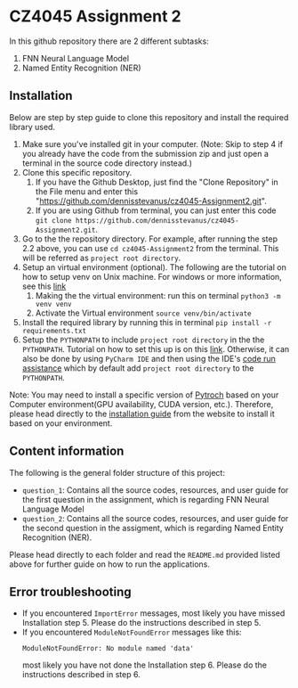 # CZ4045 Assignment 2
In this github repository there are 2 different subtasks:
1.  FNN Neural Language Model
2.  Named Entity Recognition (NER)


Installation
------------
Below are step by step guide to clone this repository and install the required library used.
1.  Make sure you've installed git in your computer. (Note: Skip to step 4 if you already have the code from the submission zip and just open a terminal in the source code directory instead.)
2.  Clone this specific repository. 
    1. If you have the Github Desktop, just find the "Clone Repository" in the File menu and enter this "https://github.com/dennisstevanus/cz4045-Assignment2.git".
    2. If you are using Github from terminal, you can just enter this code `git clone https://github.com/dennisstevanus/cz4045-Assignment2.git`.
3.  Go to the the repository directory. For example, after running the step 2.2 above, you can use `cd cz4045-Assignment2` from the terminal. This will be referred as `project root directory`. 
4.  Setup an virtual environment (optional). 
    The following are the tutorial on how to setup venv on Unix machine. For windows or more information, see this [link](https://docs.python.org/3/tutorial/venv.html)
    1. Making the the virtual environment:
        run this on terminal `python3 -m venv venv`
    2. Activate the Virtual environment `source venv/bin/activate`
5.  Install the required library by running this in terminal `pip install -r requirements.txt`
6.  Setup the `PYTHONPATH` to include `project root directory` in the the `PYTHONPATH`. Tutorial on how to set this up is on this [link](https://bic-berkeley.github.io/psych-214-fall-2016/using_pythonpath.html). 
    Otherwise, it can also be done by using `PyCharm IDE` and then using the IDE's [code run assistance](https://www.jetbrains.com/help/pycharm/code-running-assistance-tutorial.html) which by default add `project root directory` to the `PYTHONPATH`. 

Note: You may need to install a specific version of [Pytroch](https://pytorch.org/) based on your Computer environment(GPU availability, CUDA version, etc.).
Therefore, please head directly to the [installation guide](https://pytorch.org/get-started/locally/) from the website to install it based on your environment. 


Content information
------------
The following is the general folder structure of this project: 
*   `question_1`: Contains all the source codes, resources, and user guide for the first question in the assignment, 
which is regarding FNN Neural Language Model
*   `question_2`: Contains all the source codes, resources, and user guide for the second question in the assigment, 
which is regarding Named Entity Recognition (NER). 

Please head directly to each folder and read the `README.md` provided listed above for further guide on how to run the applications. 

Error troubleshooting
------------
*   If you encountered `ImportError` messages, most likely you have missed Installation step 5. Please do the instructions described in step 5.
*   If you encountered `ModuleNotFoundError` messages like this: 
    ```
    ModuleNotFoundError: No module named 'data'
    ```
    most likely you have not done the Installation step 6. Please do the instructions described in step 6.
